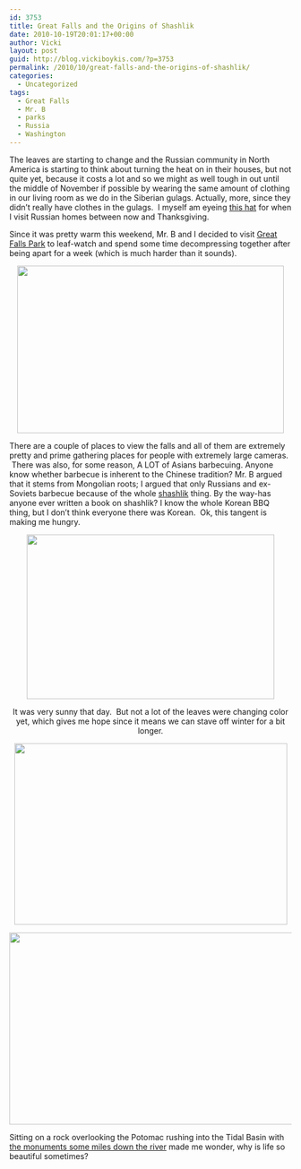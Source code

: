 ```yaml
---
id: 3753
title: Great Falls and the Origins of Shashlik
date: 2010-10-19T20:01:17+00:00
author: Vicki
layout: post
guid: http://blog.vickiboykis.com/?p=3753
permalink: /2010/10/great-falls-and-the-origins-of-shashlik/
categories:
  - Uncategorized
tags:
  - Great Falls
  - Mr. B
  - parks
  - Russia
  - Washington
---
```

The leaves are starting to change and the Russian community in North America is starting to think about turning the heat on in their houses, but not quite yet, because it costs a lot and so we might as well tough in out until the middle of November if possible by wearing the same amount of clothing in our living room as we do in the Siberian gulags. Actually, more, since they didn&#8217;t really have clothes in the gulags.  I myself am eyeing [this hat](http://www.urbanoutfitters.com/urban/catalog/productdetail.jsp?itemdescription=true&itemCount=80&startValue=1&selectedProductColor=&sortby=&id=18919712&parentid=WOMENS_ACCESSORIES&sortProperties=+subCategoryPosition,+product.marketingPriority&navCount=7&navAction=jump&color=&pushId=WOMENS_ACCESSORIES&popId=WOMENS&prepushId=&selectedProductSize=) for when I visit Russian homes between now and Thanksgiving.

Since it was pretty warm this weekend, Mr. B and I decided to visit [Great Falls Park](http://www.nps.gov/grfa/) to leaf-watch and spend some time decompressing together after being apart for a week (which is much harder than it sounds).

<p style="text-align: center;">
  <a href="http://blog.vickiboykis.com/wp-content/uploads/2010/10/DSC_0951.jpg"><img class="aligncenter size-full wp-image-3754" title="DSC_0951" src="http://blog.vickiboykis.com/wp-content/uploads/2010/10/DSC_0951.jpg" alt="" width="476" height="299" /></a>
</p>

There are a couple of places to view the falls and all of them are extremely pretty and prime gathering places for people with extremely large cameras.  There was also, for some reason, A LOT of Asians barbecuing. Anyone know whether barbecue is inherent to the Chinese tradition? Mr. B argued that it stems from Mongolian roots; I argued that only Russians and ex-Soviets barbecue because of the whole [shashlik](http://en.wikipedia.org/wiki/Shashlik) thing. By the way-has anyone ever written a book on shashlik? I know the whole Korean BBQ thing, but I don&#8217;t think everyone there was Korean.  Ok, this tangent is making me hungry.

<p style="text-align: center;">
  <a href="http://blog.vickiboykis.com/wp-content/uploads/2010/10/DSC_0974.jpg"><img class="aligncenter size-full wp-image-3755" title="DSC_0974" src="http://blog.vickiboykis.com/wp-content/uploads/2010/10/DSC_0974.jpg" alt="" width="442" height="294" /></a>
</p>

<p style="text-align: center;">
  It was very sunny that day.  But not a lot of the leaves were changing color yet, which gives me hope since it means we can stave off winter for a bit longer.
</p>

<p style="text-align: center;">
  <a href="http://blog.vickiboykis.com/wp-content/uploads/2010/10/DSC_0983.jpg"><img class="aligncenter size-full wp-image-3756" title="DSC_0983" src="http://blog.vickiboykis.com/wp-content/uploads/2010/10/DSC_0983.jpg" alt="" width="487" height="324" /></a>
</p>

<p style="text-align: center;">
  <p style="text-align: center;">
    <a href="http://blog.vickiboykis.com/wp-content/uploads/2010/10/DSC_0998.jpg"><img class="aligncenter size-full wp-image-3757" title="DSC_0998" src="http://blog.vickiboykis.com/wp-content/uploads/2010/10/DSC_0998.jpg" alt="" width="516" height="343" /></a>
  </p>
  
  <p>
    Sitting on a rock overlooking the Potomac rushing into the Tidal Basin with <a href="http://blog.vickiboykis.com/2010/10/05/last-photo-moments-of-d-c/">the monuments some miles down the river</a> made me wonder, why is life so beautiful sometimes?
  </p>